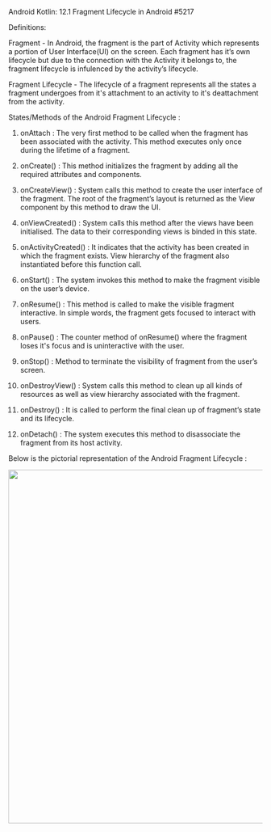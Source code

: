 Android Kotlin: 12.1 Fragment Lifecycle in Android #5217


Definitions:

Fragment - In Android, the fragment is the part of Activity which represents a portion of User Interface(UI) on the screen. Each fragment has it’s own lifecycle but due to the connection with the Activity it belongs to, the fragment lifecycle is infulenced by the activity’s lifecycle.


Fragment Lifecycle - The lifecycle of a fragment represents all the states a fragment undergoes from it's attachment to an activity to it's deattachment from the activity.


                                              
                                                    
                                                                
States/Methods of the Android Fragment Lifecycle :


1)  onAttach : The very first method to be called when the fragment has been associated with the activity. This method executes only once during the lifetime of a fragment.  

2)  onCreate() : This method initializes the fragment by adding all the required attributes and components.

3)  onCreateView() : 	System calls this method to create the user interface of the fragment. The root of the fragment’s layout is returned as the View component by this method to draw the UI.

4)  onViewCreated() : System calls this method after the views have been initialised. The data to their corresponding views is binded in this state.

5)  onActivityCreated()	: It indicates that the activity has been created in which the fragment exists. View hierarchy of the fragment also instantiated before this function call. 

6)  onStart() : The system invokes this method to make the fragment visible on the user’s device.

7)  onResume() : This method is called to make the visible fragment interactive. In simple words, the fragment gets focused to interact with users.

8)  onPause() : The counter method of onResume() where the fragment loses it's focus and is uninteractive with the user.

9)  onStop() : Method to terminate the visibility of fragment from the user’s screen. 

10)  onDestroyView() : System calls this method to clean up all kinds of resources as well as view hierarchy associated with the fragment.

11) onDestroy() : It is called to perform the final clean up of fragment’s state and its lifecycle.

12) onDetach() : The system executes this method to disassociate the fragment from its host activity.


                                              
                                                  
                                                  
  Below is the pictorial representation of the Android Fragment Lifecycle : 
  

                                                  
                                                  
                                                  
<a href="url"><img src="https://user-images.githubusercontent.com/74188230/136920849-0bc41a5d-bae7-4259-87af-55803856623d.jpg" height="700" width="700" ></a>
                        
                                                  
                                                  
                                                  


              
